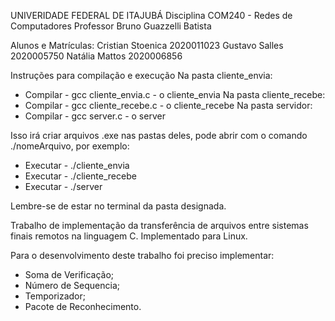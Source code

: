 UNIVERIDADE FEDERAL DE ITAJUBÁ
Disciplina COM240 - Redes de Computadores
Professor Bruno Guazzelli Batista

Alunos e Matrículas:
Cristian Stoenica 2020011023
Gustavo Salles 2020005750
Natália Mattos 2020006856

Instruções para compilação e execução
Na pasta cliente_envia:
  - Compilar - gcc cliente_envia.c - o cliente_envia
Na pasta cliente_recebe:
  - Compilar - gcc cliente_recebe.c - o cliente_recebe
Na pasta servidor:
  - Compilar - gcc server.c - o server

Isso irá criar arquivos .exe nas pastas deles, pode abrir com o comando ./nomeArquivo, por exemplo:
  - Executar - ./cliente_envia 
  - Executar - ./cliente_recebe 
  - Executar - ./server

  Lembre-se de estar no terminal da pasta designada. 

Trabalho de implementação da transferência de arquivos entre sistemas finais remotos na linguagem C.
Implementado para Linux.

Para o desenvolvimento deste trabalho foi preciso implementar:
  - Soma de Verificação;
  - Número de Sequencia;
  - Temporizador;
  - Pacote de Reconhecimento.



